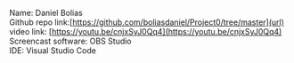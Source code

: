 Name: Daniel Bolias  
Github repo link:[https://github.com/boliasdaniel/Project0/tree/master](url)  
video link: [https://youtu.be/cnjxSyJ0Qq4](https://youtu.be/cnjxSyJ0Qq4)  
Screencast software: OBS Studio  
IDE: Visual Studio Code  
